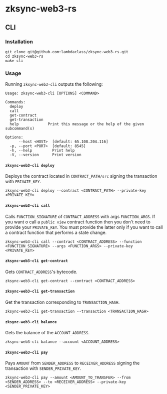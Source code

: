 # zksync-web3-rs

## CLI
### Installation

```
git clone git@github.com:lambdaclass/zksync-web3-rs.git
cd zksync-web3-rs
make cli
```

### Usage

Running `zksync-web3-cli` outputs the following:

```
Usage: zksync-web3-cli [OPTIONS] <COMMAND>

Commands:
  deploy
  call
  get-contract
  get-transaction
  help             Print this message or the help of the given subcommand(s)

Options:
      --host <HOST>  [default: 65.108.204.116]
  -p, --port <PORT>  [default: 8545]
  -h, --help         Print help
  -V, --version      Print version
```

#### `zksync-web3-cli deploy`

Deploys the contract located in `CONTRACT_PATH/src` signing the transaction with `PRIVATE_KEY`.

```
zksync-web3-cli deploy --contract <CONTRACT_PATH> --private-key <PRIVATE_KEY>
```

#### `zksync-web3-cli call`

Calls `FUNCTION_SIGNATURE` of `CONTRACT_ADDRESS` with args `FUNCTION_ARGS`. If you want o call a `public view` contract function then you don't need to provide your `PRIVATE_KEY`. You must provide the latter only if you want to call a contract function that performs a state change.

```
zksync-web3-cli call --contract <CONTRACT_ADDRESS> --function <FUNCTION_SIGNATURE> --args <FUNCTION_ARGS> --private-key <PRIVATE_KEY>
```

#### `zksync-web3-cli get-contract`

Gets `CONTRACT_ADDRESS`'s bytecode.

```
zksync-web3-cli get-contract --contract <CONTRACT_ADDRESS>
```

#### `zksync-web3-cli get-transaction`

Get the transaction corresponding to `TRANSACTION_HASH`.

```
zksync-web3-cli get-transaction --transaction <TRANSACTION_HASH>
```

#### `zksync-web3-cli balance`

Gets the balance of the `ACCOUNT_ADDRESS`.

```
zksync-web3-cli balance --account <ACCOUNT_ADDRESS>
```

#### `zksync-web3-cli pay`

Pays `AMOUNT` from `SENDER_ADDRESS` to `RECEIVER_ADDRESS` signing the transaction with `SENDER_PRIVATE_KEY`.

```
zksync-web3-cli pay --amount <AMOUNT_TO_TRANSFER> --from <SENDER_ADDRESS> --to <RECEIVER_ADDRESS> --private-key <SENDER_PRIVATE_KEY>
```
